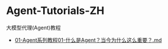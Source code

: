 # Agent-Tutorials-ZH
大模型代理(Agent)教程

- [01-Agent系列教程01-什么是Agent？当今为什么这么重要？.md](01-Agent%E7%B3%BB%E5%88%97%E6%95%99%E7%A8%8B01-%E4%BB%80%E4%B9%88%E6%98%AFAgent%EF%BC%9F%E5%BD%93%E4%BB%8A%E4%B8%BA%E4%BB%80%E4%B9%88%E8%BF%99%E4%B9%88%E9%87%8D%E8%A6%81%EF%BC%9F.md)